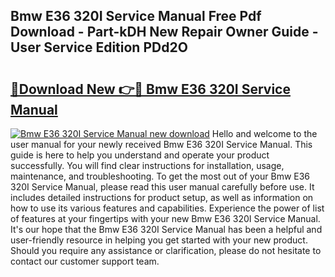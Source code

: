 ## Bmw E36 320I Service Manual Free Pdf Download - Part-kDH New Repair Owner Guide - User Service Edition PDd2O

# <h2><a href="http://bc70670.oget.top/?id=Bmw+E36+320I+Service+Manual">🔗Download New 👉🔴 Bmw E36 320I Service Manual</a></h2>

[![Bmw E36 320I Service Manual new download](https://i.imgur.com/5g1atiW.png)](http://bc70670.oget.top/?id=Bmw+E36+320I+Service+Manual)
Hello and welcome to the user manual for your newly received Bmw E36 320I Service Manual. This guide is here to help you understand and operate your product successfully. You will find clear instructions for installation, usage, maintenance, and troubleshooting. To get the most out of your Bmw E36 320I Service Manual, please read this user manual carefully before use. It includes detailed instructions for product setup, as well as information on how to use its various features and capabilities. Experience the power of list of features at your fingertips with your new Bmw E36 320I Service Manual. It's our hope that the Bmw E36 320I Service Manual has been a helpful and user-friendly resource in helping you get started with your new product. Should you require any assistance or clarification, please do not hesitate to contact our customer support team.
